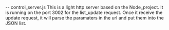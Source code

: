 -- control_server.js
This is a light http server based on the Node_project. 
It is running on the port 3002 for the list_update request. 
Once it receive the update request, it will parse the paramaters in the url and put them into the JSON list. 

